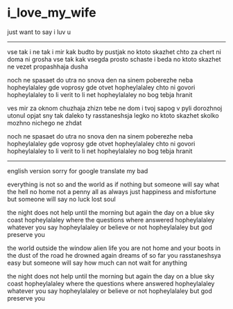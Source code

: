 # i_love_my_wife

just want to say i luv u

---

vse tak i ne tak i mir kak budto by pustjak
no ktoto skazhet chto za chert  ni doma ni grosha
vse tak kak vsegda prosto schaste i beda
no ktoto skazhet ne vezet  propashhaja dusha

noch ne spasaet do utra
no snova den na sinem poberezhe neba
hopheylalaley gde voprosy gde otvet
hopheylalaley chto ni govori
hopheylalaley to li verit to li net
hopheylalaley no bog tebja hranit

ves mir za oknom
chuzhaja zhizn tebe ne dom
i tvoj sapog v pyli dorozhnoj
utonul opjat
sny tak daleko
ty rasstaneshsja legko
no ktoto skazhet
skolko mozhno nichego ne zhdat 

noch ne spasaet do utra
no snova den na sinem poberezhe neba
hopheylalaley gde voprosy gde otvet
hopheylalaley chto ni govori
hopheylalaley to li verit to li net
hopheylalaley no bog tebja hranit

---

english version sorry for google translate my bad

everything is not so and the world as if nothing
but someone will say what the hell  no home not a penny
all as always just happiness and misfortune
but someone will say no luck  lost soul

the night does not help until the morning
but again the day on a blue sky coast 
hopheylalaley where the questions where answered
hopheylalaley whatever you say
hopheylalaley or believe or not
hopheylalaley but god preserve you

the world outside the window
alien life you are not home
and your boots in the dust of the road
he drowned again
dreams of so far
you rasstaneshsya easy
but someone will say
how much can not wait for anything

the night does not help until the morning
but again the day on a blue sky coast 
hopheylalaley where the questions where answered
hopheylalaley whatever you say
hopheylalaley or believe or not
hopheylalaley but god preserve you
